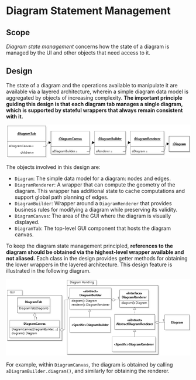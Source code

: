 # Diagram Statement Management

## Scope

_Diagram state management_ concerns how the state of a diagram is managed by the UI and other objects that need access to it.

## Design

The state of a diagram and the operations available to manipulate it are available via a layered architecture, wherein a simple diagram data model is aggregated by objects of increasing complexity. **The important principle guiding this design is that each diagram tab manages a single diagram, which is supported by stateful wrappers that always remain consistent with it.**

![Object Diagram of the Diagram State](DiagramStateObject.png)

The objects involved in this design are:
* `Diagram`: The simple data model for a diagram: nodes and edges.
* `DiagramRenderer`: A wrapper that can compute the geometry of the diagram. This wrapper has additional state to cache computations and support global path planning of edges.
* `DiagramBuilder`: Wrapper around a `DiagramRenderer` that provides business rules for modifying a diagram while preserving its validity.
* `DiagramCanvas`: The area of the GUI where the diagram is visually displayed.
* `DiagramTab`: The top-level GUI component that hosts the diagram canvas.

To keep the diagram state management principled, **references to the diagram should be obtained via the highest-level wrapper available and not aliased.** Each class in the design provides getter methods for obtaining the lower wrappers in the layered architecture. This design feature is illustrated in the following diagram.

![Class Diagram of the Diagram State](DiagramStateClass.png)

For example, within `DiagramCanvas`, the diagram is obtained by calling `aDiagramBuilder.diagram()`, and similarly for obtaining the renderer. 